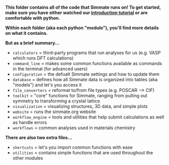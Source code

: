
**This folder contains all of the code that Simmate runs on! To get started, make sure you have either watched our [introduction tutorial]() or are comfortable with python.**


**Within each folder (aka each python "module"), you'll find more details on what it contains.**

**But as a brief summary...**
- `calculators` = third-party programs that run analyses for us (e.g. VASP which runs DFT calculations)
- `command_line` = makes some common functions available as commands in the terminal (for advanced users)
- `configuration` = the defualt Simmate settings and how to update them
- `database` = defines how all Simmate data is organized into tables (aka "models") and let's you access it
- `file_converters` = reformat to/from file types (e.g. POSCAR --> CIF)
- `toolkit` = "core" functions for Simmate, ranging from pulling out symmetry to transforming a crystal lattice
- `visualization` = visualizing structures, 3D data, and simple plots
- `website` = runs the simmate.org website
- `workflow_engine` = tools and utilities that help submit calculations as well as handle errors
- `workflows` = common analyses used in materials chemistry


**There are also two extra files...**
- `shortcuts` = let's you import common functions with ease
- `utilities` = contains simple functions that are used throughout the other modules
